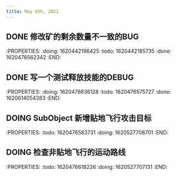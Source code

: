```yaml
---
title: May 8th, 2021
---
```


## DONE 修改矿的剩余数量不一致的BUG
:PROPERTIES:
:doing: 1620442196425
:todo: 1620442185735
:done: 1620476562342
:END:
## DONE 写一个测试释放技能的DEBUG
:PROPERTIES:
:doing: 1620476636128
:todo: 1620476575727
:done: 1620614054383
:END:
## DOING SubObject 新增贴地飞行攻击目标
:PROPERTIES:
:todo: 1620476583731
:doing: 1620527708701
:END:
## DOING 检查非贴地飞行的运动路线
:PROPERTIES:
:todo: 1620476618226
:doing: 1620527707131
:END:
